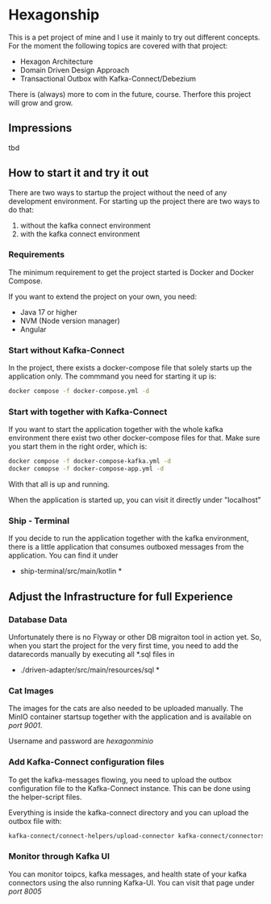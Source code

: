 # Hexagonship

This is a pet project of mine and I use it mainly to try out different concepts.
For the moment the following topics are covered with that project:

* Hexagon Architecture
* Domain Driven Design Approach
* Transactional Outbox with Kafka-Connect/Debezium

There is (always) more to com in the future, course. Therfore this project will grow and grow.

## Impressions
tbd

## How to start it and try it out

There are two ways to startup the project without the need of any development environment.
For starting up the project there are two ways to do that:
1. without the kafka connect environment
2. with the kafka connect environment

### Requirements
The minimum requirement to get the project started is Docker and Docker Compose.

If you want to extend the project on your own, you need:
* Java 17 or higher
* NVM (Node version manager)
* Angular


### Start without Kafka-Connect

In the project, there exists a docker-compose file that solely starts up the application only.
The commmand you need for starting it up is:

```bash
docker compose -f docker-compose.yml -d
```

### Start with together with Kafka-Connect

If you want to start the application together with the whole kafka environment there exist two other docker-compose files for that.
Make sure you start them in the right order, which is:

```bash
docker compose -f docker-compose-kafka.yml -d
docker comopse -f docker-compose-app.yml -d
```

With that all is up and running.

When the application is started up, you can visit it directly under "localhost"

### Ship - Terminal

If you decide to run the application together with the kafka environment, there is a 
little application that consumes outboxed messages from the application.
You can find it under 

* ship-terminal/src/main/kotlin *

## Adjust the Infrastructure for full Experience

### Database Data

Unfortunately there is no Flyway or other DB migraiton tool in action yet. So, when you start the project for the
very first time, you need to add the datarecords manually by executing all *.sql files in

* ./driven-adapter/src/main/resources/sql *

### Cat Images

The images for the cats are also needed to be uploaded manually. The MinIO container startsup together with the application
and is available on *port 9001*.

Username and password are *hexagonminio*

### Add Kafka-Connect configuration files

To get the kafka-messages flowing, you need to upload the outbox configuration file to the Kafka-Connect instance.
This can be done using the helper-script files.

Everything is inside the kafka-connect directory and you can upload the outbox file with:

```bash
kafka-connect/connect-helpers/upload-connector kafka-connect/connectors/ship-outobx-connector.json
```

### Monitor through Kafka UI

You can monitor toipcs, kafka messages, and health state of your kafka connectors using the also running Kafka-UI.
You can visit that page under *port 8005*



